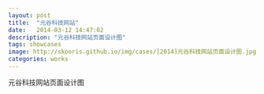 ```yaml
---
layout: post
title:  "元谷科技网站"
date:   2014-03-12 14:47:02
description: "元谷科技网站页面设计图"
tags: showcases
image: http://skooris.github.io/img/cases/[2014]元谷科技网站页面设计图.jpg
categories: works
---
```

元谷科技网站页面设计图
